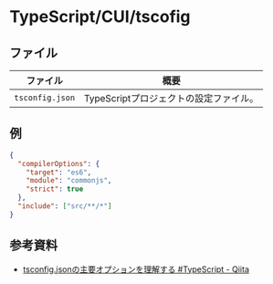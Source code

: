 # TypeScript/CUI/tscofig

## ファイル

| ファイル        | 概要                                   |
| --------------- | -------------------------------------- |
| `tsconfig.json` | TypeScriptプロジェクトの設定ファイル。 |

## 例

```json
{
  "compilerOptions": {
    "target": "es6",
    "module": "commonjs",
    "strict": true
  },
  "include": ["src/**/*"]
}
```

## 参考資料

- [tsconfig.jsonの主要オプションを理解する #TypeScript - Qiita](https://qiita.com/ryokkkke/items/390647a7c26933940470)
